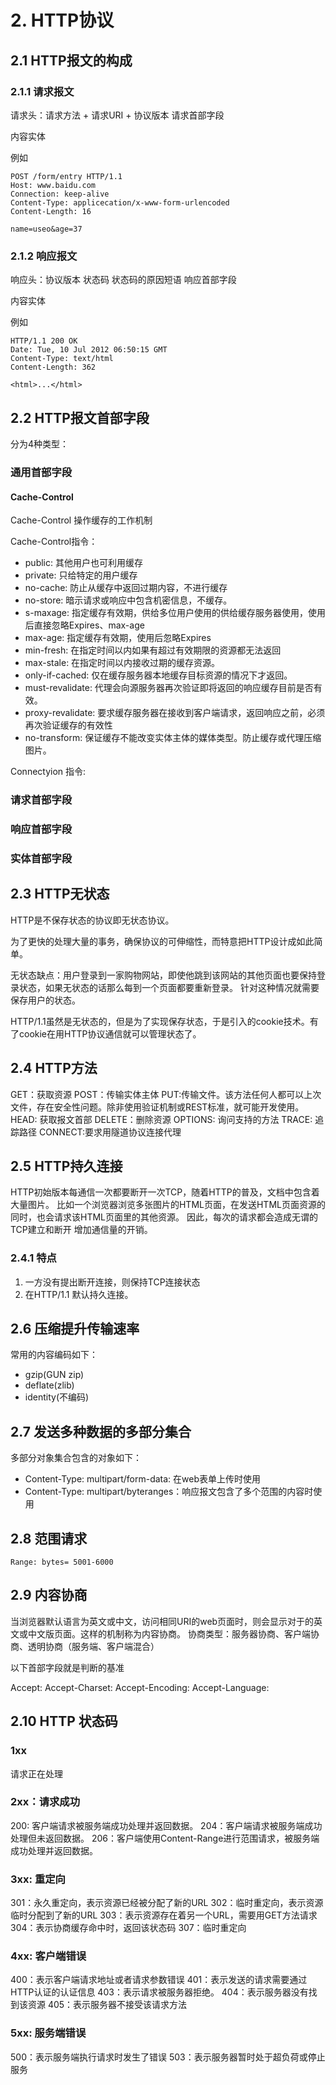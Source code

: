 # 2. HTTP协议

## 2.1 HTTP报文的构成

### 2.1.1 请求报文
请求头：请求方法 + 请求URI + 协议版本
请求首部字段

内容实体

例如
```
POST /form/entry HTTP/1.1
Host: www.baidu.com
Connection: keep-alive
Content-Type: applicecation/x-www-form-urlencoded
Content-Length: 16

name=useo&age=37
```

### 2.1.2 响应报文
响应头：协议版本 状态码 状态码的原因短语
响应首部字段

内容实体

例如
```
HTTP/1.1 200 OK
Date: Tue, 10 Jul 2012 06:50:15 GMT
Content-Type: text/html
Content-Length: 362

<html>...</html>
```
 
## 2.2 HTTP报文首部字段
分为4种类型：

### 通用首部字段

#### Cache-Control

Cache-Control 操作缓存的工作机制

Cache-Control指令：

+ public: 其他用户也可利用缓存
+ private: 只给特定的用户缓存
+ no-cache: 防止从缓存中返回过期内容，不进行缓存
+ no-store: 暗示请求或响应中包含机密信息，不缓存。
+ s-maxage: 指定缓存有效期，供给多位用户使用的供给缓存服务器使用，使用后直接忽略Expires、max-age
+ max-age: 指定缓存有效期，使用后忽略Expires
+ min-fresh: 在指定时间以内如果有超过有效期限的资源都无法返回
+ max-stale: 在指定时间以内接收过期的缓存资源。
+ only-if-cached: 仅在缓存服务器本地缓存目标资源的情况下才返回。
+ must-revalidate: 代理会向源服务器再次验证即将返回的响应缓存目前是否有效。
+ proxy-revalidate: 要求缓存服务器在接收到客户端请求，返回响应之前，必须再次验证缓存的有效性
+ no-transform: 保证缓存不能改变实体主体的媒体类型。防止缓存或代理压缩图片。

Connectyion 指令:
### 请求首部字段

### 响应首部字段

### 实体首部字段

## 2.3 HTTP无状态

HTTP是不保存状态的协议即无状态协议。

为了更快的处理大量的事务，确保协议的可伸缩性，而特意把HTTP设计成如此简单。

无状态缺点：用户登录到一家购物网站，即使他跳到该网站的其他页面也要保持登录状态，如果无状态的话那么每到一个页面都要重新登录。
针对这种情况就需要保存用户的状态。

HTTP/1.1虽然是无状态的，但是为了实现保存状态，于是引入的cookie技术。有了cookie在用HTTP协议通信就可以管理状态了。

## 2.4 HTTP方法

GET：获取资源
POST：传输实体主体
PUT:传输文件。该方法任何人都可以上次文件，存在安全性问题。除非使用验证机制或REST标准，就可能开发使用。
HEAD: 获取报文首部
DELETE：删除资源
OPTIONS: 询问支持的方法
TRACE: 追踪路径
CONNECT:要求用隧道协议连接代理

## 2.5 HTTP持久连接

HTTP初始版本每通信一次都要断开一次TCP，随着HTTP的普及，文档中包含着大量图片。
比如一个浏览器浏览多张图片的HTML页面，在发送HTML页面资源的同时，也会请求该HTML页面里的其他资源。
因此，每次的请求都会造成无谓的TCP建立和断开
增加通信量的开销。

### 2.4.1 特点

1. 一方没有提出断开连接，则保持TCP连接状态
2. 在HTTP/1.1 默认持久连接。

## 2.6 压缩提升传输速率

常用的内容编码如下：

+ gzip(GUN zip)
+ deflate(zlib)
+ identity(不编码)

## 2.7 发送多种数据的多部分集合

多部分对象集合包含的对象如下：

+ Content-Type: multipart/form-data: 在web表单上传时使用
+ Content-Type: multipart/byteranges：响应报文包含了多个范围的内容时使用

## 2.8 范围请求

```
Range: bytes= 5001-6000
```

## 2.9 内容协商

当浏览器默认语言为英文或中文，访问相同URI的web页面时，则会显示对于的英文或中文版页面。这样的机制称为内容协商。
协商类型：服务器协商、客户端协商、透明协商（服务端、客户端混合）

以下首部字段就是判断的基准

Accept:
Accept-Charset:
Accept-Encoding:
Accept-Language:

## 2.10 HTTP 状态码

### 1xx
  请求正在处理

### 2xx：请求成功
  200: 客户端请求被服务端成功处理并返回数据。
  204：客户端请求被服务端成功处理但未返回数据。
  206：客户端使用Content-Range进行范围请求，被服务端成功处理并返回数据。

### 3xx: 重定向
  301：永久重定向，表示资源已经被分配了新的URL
  302：临时重定向，表示资源临时分配到了新的URL
  303：表示资源存在着另一个URL，需要用GET方法请求
  304：表示协商缓存命中时，返回该状态码
  307：临时重定向

### 4xx: 客户端错误
  400：表示客户端请求地址或者请求参数错误
  401：表示发送的请求需要通过HTTP认证的认证信息
  403：表示请求被服务器拒绝。
  404：表示服务器没有找到该资源
  405：表示服务器不接受该请求方法

### 5xx: 服务端错误
  500：表示服务端执行请求时发生了错误
  503：表示服务器暂时处于超负荷或停止服务
